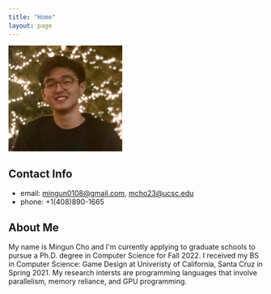 ```yaml
---
title: "Home"
layout: page
---
```


![screenshot](https://raw.githubusercontent.com/MangoShip/MangoShip.github.io/master/assets/pictures/MingunChoHeadshot.jpg)

## Contact Info

- email: mingun0108@gmail.com, mcho23@ucsc.edu
- phone: +1(408)890-1665

## About Me

My name is Mingun Cho and I'm currently applying to graduate schools to pursue a Ph.D. degree in Computer Science for Fall 2022. I received my BS in Computer Science: Game Design at Univeristy of California, Santa Cruz in Spring 2021. My research intersts are programming languages that involve parallelism, memory reliance, and GPU programming. 
